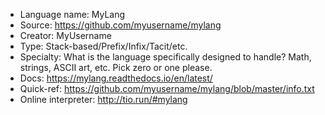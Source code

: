 - Language name: MyLang
- Source: https://github.com/myusername/mylang
- Creator: MyUsername
- Type: Stack-based/Prefix/Infix/Tacit/etc.
- Specialty: What is the language specifically designed to handle? Math, strings, ASCII art, etc. Pick zero or one please.
- Docs: https://mylang.readthedocs.io/en/latest/
- Quick-ref: https://github.com/myusername/mylang/blob/master/info.txt
- Online interpreter: http://tio.run/#mylang
